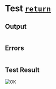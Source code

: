 # Test [`return`](../doc/structure/functions.md#L35)

## Output

```,plain
```

## Errors

```,plain
```

## Test Result

![OK](../doc/structure/.test/return.png)
